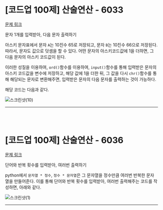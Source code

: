# [코드업 100제] 산술연산 - 6033
[문제 링크](https://codeup.kr/problem.php?id=6033)

문자 1개를 입력받아, 다음 문자 출력하기<br>

아스키 문자표에서 문자 `A`는 10진수 65로 저장되고, 문자 `B`는 10진수 66으로 저장된다. 따라서, 문자도 값으로 덧셈을 할 수 있다. 어떤 문자의 아스키코드값에 1을 더하면, 그 다음 문자의 아스키 코드값이 된다.<br>

이러한 성질을 이용하여, `ord()`함수를 이용하여, `input()`함수를 통해 입력받은 문자의 아스키 코드값을 변수에 저장하고, 해당 값에 1을 더한 뒤, 그 값을 다시 `chr()`함수를 통해 해당되는 문자로 변환해주면, 입력받은 문자의 다음 문자를 출력하는 것이 가능하다.<br>

해당 코드는 다음과 같다.<br>

![스크린샷(10)](https://github.com/Yoonsik-2002/coding-test/assets/83572199/b29bb516-3f92-41a2-b2ec-48c1715a282a)<br>

---

<br><br>

# [코드업 100제] 산술연산 - 6036
[문제 링크](https://codeup.kr/problem.php?id=6036)

단어와 반복 횟수를 입력받아, 여러번 출력하기<br>

python에서 `문자열 * 정수`, `정수 * 문자열`은 그 문자열을 정수만큼 여러번 반복한 문자열을 만들어준다. 이를 통해 단어와 반복 횟수를 입력받아, 여러번 출력해주는 코드를 작성하면, 아래와 같다.<br>

![스크린샷(1)](https://github.com/Yoonsik-2002/coding-test/assets/83572199/aa2c9348-25cc-4913-bd9e-a69d1f2eb871)<br>

---

<br><br>


